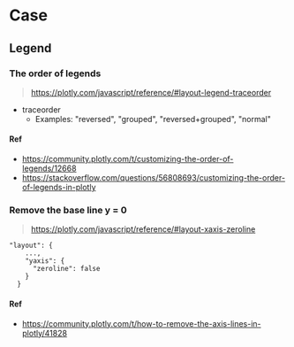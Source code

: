 # Case
## Legend
### The order of legends
> https://plotly.com/javascript/reference/#layout-legend-traceorder
- traceorder
  - Examples: "reversed", "grouped", "reversed+grouped", "normal"
#### Ref
- https://community.plotly.com/t/customizing-the-order-of-legends/12668
- https://stackoverflow.com/questions/56808693/customizing-the-order-of-legends-in-plotly

### Remove the base line y = 0
> https://plotly.com/javascript/reference/#layout-xaxis-zeroline
```
"layout": {
    ...,
    "yaxis": {
      "zeroline": false
    }
  }
```
#### Ref
- https://community.plotly.com/t/how-to-remove-the-axis-lines-in-plotly/41828
